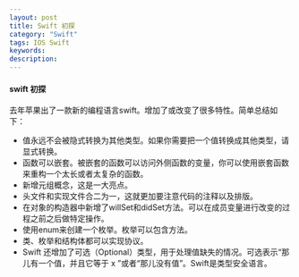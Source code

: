 ```yaml
---
layout: post
title: Swift 初探
category: "Swift"
tags: IOS Swift
keywords: 
description: 
---
```


#### swift 初探 ####

去年苹果出了一款新的编程语言swift。增加了或改变了很多特性。简单总结如下：  

* 值永远不会被隐式转换为其他类型。如果你需要把一个值转换成其他类型，请显式转换。
* 函数可以嵌套。被嵌套的函数可以访问外侧函数的变量，你可以使用嵌套函数来重构一个太长或者太复杂的函数。
* 新增元组概念，这是一大亮点。
* 头文件和实现文件合二为一，这就更加要注意代码的注释以及排版。
* 在对象的构造器中新增了willSet和didSet方法。可以在成员变量进行改变的过程之前之后做特定操作。
* 使用enum来创建一个枚举。枚举可以包含方法。
* 类、枚举和结构体都可以实现协议。
* Swift 还增加了可选（Optional）类型，用于处理值缺失的情况。可选表示“那儿有一个值，并且它等于 x ”或者“那儿没有值”。Swift是类型安全语言。   

